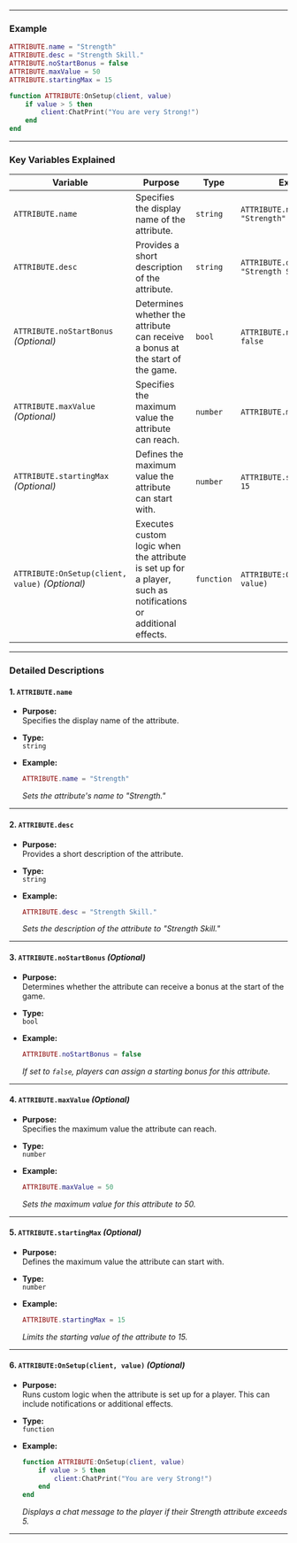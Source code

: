 
---
    
### **Example**
    
```lua
ATTRIBUTE.name = "Strength"
ATTRIBUTE.desc = "Strength Skill."
ATTRIBUTE.noStartBonus = false
ATTRIBUTE.maxValue = 50
ATTRIBUTE.startingMax = 15

function ATTRIBUTE:OnSetup(client, value)
    if value > 5 then 
        client:ChatPrint("You are very Strong!")
    end
end
```
    
---
    
### **Key Variables Explained**
    
| **Variable**                                 | **Purpose**                                                                                                     | **Type**   | **Example**                           |
|----------------------------------------------|-----------------------------------------------------------------------------------------------------------------|------------|---------------------------------------|
| `ATTRIBUTE.name`                             | Specifies the display name of the attribute.                                                                    | `string`   | `ATTRIBUTE.name = "Strength"`         |
| `ATTRIBUTE.desc`                             | Provides a short description of the attribute.                                                                  | `string`   | `ATTRIBUTE.desc = "Strength Skill."`   |
| `ATTRIBUTE.noStartBonus` *(Optional)*        | Determines whether the attribute can receive a bonus at the start of the game.                                 | `bool`     | `ATTRIBUTE.noStartBonus = false`      |
| `ATTRIBUTE.maxValue` *(Optional)*            | Specifies the maximum value the attribute can reach.                                                           | `number`   | `ATTRIBUTE.maxValue = 50`              |
| `ATTRIBUTE.startingMax` *(Optional)*         | Defines the maximum value the attribute can start with.                                                        | `number`   | `ATTRIBUTE.startingMax = 15`           |
| `ATTRIBUTE:OnSetup(client, value)` *(Optional)* | Executes custom logic when the attribute is set up for a player, such as notifications or additional effects. | `function` | `ATTRIBUTE:OnSetup(client, value)`     |
    
---
    
### **Detailed Descriptions**
    
#### 1. `ATTRIBUTE.name`
    
- **Purpose:**  
  Specifies the display name of the attribute.
    
- **Type:**  
  `string`
    
- **Example:**
    ```lua
    ATTRIBUTE.name = "Strength"
    ```
    *Sets the attribute's name to "Strength."*
    
---
    
#### 2. `ATTRIBUTE.desc`
    
- **Purpose:**  
  Provides a short description of the attribute.
    
- **Type:**  
  `string`
    
- **Example:**
    ```lua
    ATTRIBUTE.desc = "Strength Skill."
    ```
    *Sets the description of the attribute to "Strength Skill."*
    
---
    
#### 3. `ATTRIBUTE.noStartBonus` *(Optional)*
    
- **Purpose:**  
  Determines whether the attribute can receive a bonus at the start of the game.
    
- **Type:**  
  `bool`
    
- **Example:**
    ```lua
    ATTRIBUTE.noStartBonus = false
    ```
    *If set to `false`, players can assign a starting bonus for this attribute.*
    
---
    
#### 4. `ATTRIBUTE.maxValue` *(Optional)*
    
- **Purpose:**  
  Specifies the maximum value the attribute can reach.
    
- **Type:**  
  `number`
    
- **Example:**
    ```lua
    ATTRIBUTE.maxValue = 50
    ```
    *Sets the maximum value for this attribute to 50.*
    
---
    
#### 5. `ATTRIBUTE.startingMax` *(Optional)*
    
- **Purpose:**  
  Defines the maximum value the attribute can start with.
    
- **Type:**  
  `number`
    
- **Example:**
    ```lua
    ATTRIBUTE.startingMax = 15
    ```
    *Limits the starting value of the attribute to 15.*
    
---
    
#### 6. `ATTRIBUTE:OnSetup(client, value)` *(Optional)*
    
- **Purpose:**  
  Runs custom logic when the attribute is set up for a player. This can include notifications or additional effects.
    
- **Type:**  
  `function`
    
- **Example:**
    ```lua
    function ATTRIBUTE:OnSetup(client, value)
        if value > 5 then 
            client:ChatPrint("You are very Strong!")
        end
    end
    ```
    *Displays a chat message to the player if their Strength attribute exceeds 5.*
    
---